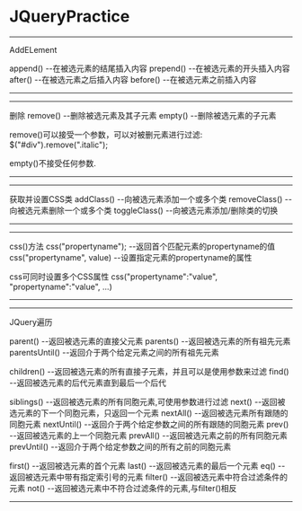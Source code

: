 # JQueryPractice

--------------------------------------------------------------------
AddELement

append()            --在被选元素的结尾插入内容
prepend()           --在被选元素的开头插入内容
after()             --在被选元素之后插入内容
before()            --在被选元素之前插入内容

--------------------------------------------------------------------

--------------------------------------------------------------------
删除
remove()            --删除被选元素及其子元素
empty()             --删除被选元素的子元素

remove()可以接受一个参数，可以对被删元素进行过滤:
$("#div").remove(".italic");

empty()不接受任何参数.

--------------------------------------------------------------------


--------------------------------------------------------------------
获取并设置CSS类
addClass()          --向被选元素添加一个或多个类
removeClass()       --向被选元素删除一个或多个类
toggleClass()       --向被选元素添加/删除类的切换

--------------------------------------------------------------------

--------------------------------------------------------------------
css()方法
css("propertyname");
                    --返回首个匹配元素的propertyname的值
css("propertyname", value)
                    --设置指定元素的propertyname的属性 

css可同时设置多个CSS属性
css("propertyname":"value", "propertyname":"value", ...)

--------------------------------------------------------------------

--------------------------------------------------------------------
JQuery遍历

parent()            --返回被选元素的直接父元素
parents()           --返回被选元素的所有祖先元素
parentsUntil()      --返回介于两个给定元素之间的所有祖先元素

children()          --返回被选元素的所有直接子元素，并且可以是使用参数来过滤
find()              --返回被选元素的后代元素直到最后一个后代

siblings()          --返回被选元素的所有同胞元素,可使用参数进行过滤
next()              --返回被选元素的下一个同胞元素，只返回一个元素
nextAll()           --返回被选元素所有跟随的同胞元素
nextUntil()         --返回介于两个给定参数之间的所有跟随的同胞元素
prev()              --返回被选元素的上一个同胞元素
prevAll()           --返回被选元素之前的所有同胞元素
prevUntil()         --返回介于两个给定参数之间的所有之前的同胞元素

first()             --返回被选元素的首个元素
last()              --返回被选元素的最后一个元素
eq()                --返回被选元素中带有指定索引号的元素
filter()            --返回被选元素中符合过滤条件的元素
not()               --返回被选元素中不符合过滤条件的元素,与filter()相反

--------------------------------------------------------------------
    
